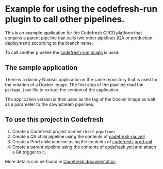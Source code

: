 # Example for using the codefresh-run plugin to call other pipelines.

This is an example application for the Codefresh CI/CD platform that contains a parent pipeline that calls two other pipelines (QA or production deployment) according to the branch name.

To call another pipeline the [codefresh-run plugin](https://codefresh.io/steps/step/codefresh-run) is used.


## The sample application

There is a dummy NodeJs application in the same repository that is used for the creation of a Docker image.
The first step of the pipeline read the `package.json` file to extract the version of the application.

The application version is then used as the tag of the Docker image as well as a parameter to the downstream
pipelines.


## To use this project in Codefresh

1. Create a Codefresh project named `child-pipelines`
1. Create a QA child pipeline using the contents of [codefresh-qa.yml](codefresh-qa.yml)
1. Create a Prod child pipeline using the contents of [codefresh-prod.yml](codefresh-prod.yml)
1. Create a parent pipeline using the contents of [codefresh.yml](codefresh.yml) and attach a Git trigger to it.

More details can be found in [Codefresh documentation](https://codefresh.io/docs/docs/yaml-examples/examples/call-child-pipelines/)

